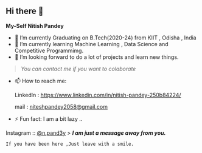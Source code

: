 ## Hi there 👋
**My-Self Nitish Pandey**

- 🔭 I’m currently Graduating on B.Tech(2020-24) from KIIT , Odisha , India
- 🌱 I’m currently learning Machine Learning , Data Science and Competitive Programmimg.
- 👯 I’m looking forward to do a lot of projects and learn new things. 
>*You can contact me if you want to colaborate*

- 📫 How to reach me:

     LinkedIn : https://www.linkedin.com/in/nitish-pandey-250b84224/
     
     mail : niteshpandey2058@gmail.com

- ⚡ Fun fact: I am a bit lazy ..

Instagram :: [@n.pand3y]() > ___*I am just a message away from you.*___


```
If you have been here ,Just leave with a smile.
```
